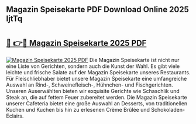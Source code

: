 ## Magazin Speisekarte PDF Download Online 2025 IjtTq

# <h2><a href="http://gcan28o.nevu.top/?p=Magazin+Speisekarte">🔗 👉🔴 Magazin Speisekarte 2025 PDF</a></h2>

[![Magazin Speisekarte 2025 PDF](https://i.imgur.com/dBaPXMq.png)](http://gcan28o.nevu.top/?p=Magazin+Speisekarte)
Die Magazin Speisekarte ist nicht nur eine Liste von Gerichten, sondern auch die Kunst der Wahl. Es gibt viele leichte und frische Salate auf der Magazin Speisekarte unseres Restaurants. Für Fleischliebhaber bietet unsere Magazin Speisekarte eine umfangreiche Auswahl an Rind-, Schweinefleisch-, Hühnchen- und Fischgerichten. Unseren Auserwählten bieten wir exquisite Gerichte wie Schaschlik und Steak an, die auf fettem Feuer zubereitet werden. Die Magazin Speisekarte unserer Cafeteria bietet eine große Auswahl an Desserts, von traditionellen Kuchen und Kuchen bis hin zu erlesenen Crème Brûlée und Schokoladen-Eclairs.
